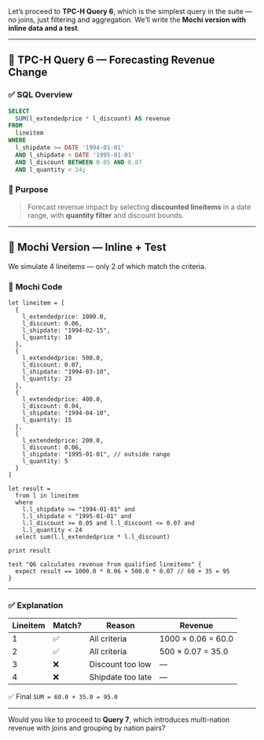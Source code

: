 Let’s proceed to **TPC-H Query 6**, which is the simplest query in the suite — no joins, just filtering and aggregation. We’ll write the **Mochi version with inline data and a test**.

---

## 🧾 TPC-H Query 6 — Forecasting Revenue Change

### ✅ **SQL Overview**

```sql
SELECT
  SUM(l_extendedprice * l_discount) AS revenue
FROM
  lineitem
WHERE
  l_shipdate >= DATE '1994-01-01'
  AND l_shipdate < DATE '1995-01-01'
  AND l_discount BETWEEN 0.05 AND 0.07
  AND l_quantity < 24;
```

### 🧠 Purpose

> Forecast revenue impact by selecting **discounted lineitems** in a date range, with **quantity filter** and discount bounds.

---

## 🦊 Mochi Version — Inline + Test

We simulate 4 lineitems — only 2 of which match the criteria.

### 🧾 **Mochi Code**

```mochi
let lineitem = [
  {
    l_extendedprice: 1000.0,
    l_discount: 0.06,
    l_shipdate: "1994-02-15",
    l_quantity: 10
  },
  {
    l_extendedprice: 500.0,
    l_discount: 0.07,
    l_shipdate: "1994-03-10",
    l_quantity: 23
  },
  {
    l_extendedprice: 400.0,
    l_discount: 0.04,
    l_shipdate: "1994-04-10",
    l_quantity: 15
  },
  {
    l_extendedprice: 200.0,
    l_discount: 0.06,
    l_shipdate: "1995-01-01", // outside range
    l_quantity: 5
  }
]

let result =
  from l in lineitem
  where
    l.l_shipdate >= "1994-01-01" and
    l.l_shipdate < "1995-01-01" and
    l.l_discount >= 0.05 and l.l_discount <= 0.07 and
    l.l_quantity < 24
  select sum(l.l_extendedprice * l.l_discount)

print result

test "Q6 calculates revenue from qualified lineitems" {
  expect result == 1000.0 * 0.06 + 500.0 * 0.07 // 60 + 35 = 95
}
```

---

### ✅ Explanation

| Lineitem | Match? | Reason            | Revenue            |
| -------- | ------ | ----------------- | ------------------ |
| 1        | ✅      | All criteria      | 1000 × 0.06 = 60.0 |
| 2        | ✅      | All criteria      | 500 × 0.07 = 35.0  |
| 3        | ❌      | Discount too low  | —                  |
| 4        | ❌      | Shipdate too late | —                  |

✅ Final `SUM = 60.0 + 35.0 = 95.0`

---

Would you like to proceed to **Query 7**, which introduces multi-nation revenue with joins and grouping by nation pairs?
